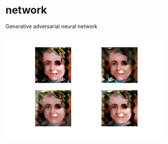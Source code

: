 # network
Generative adversarial neural network


![Sample](faces/Generated%20sample%20on%20epoch%20170.png)
